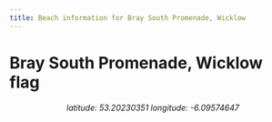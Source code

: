```yaml
---
title: Beach information for Bray South Promenade, Wicklow
---
```

# Bray South Promenade, Wicklow <span class="material-icons blue-flag">flag</span>

<div align="center"><i>latitude: 53.20230351 longitude: -6.09574647</i></div>